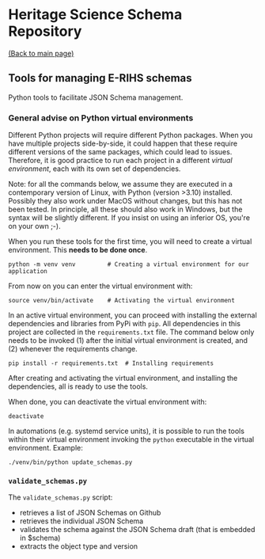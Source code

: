 # Heritage Science Schema Repository

[(Back to main page)](https://e-rihs.io/schema)


## Tools for managing E-RIHS schemas

Python tools to facilitate JSON Schema management.

### General advise on Python virtual environments

Different Python projects will require different Python packages. When you have multiple projects side-by-side, it could happen that these require different versions of the same packages, which could lead to issues. Therefore, it is good practice to run each project in a different *virtual environment*, each with its own set of dependencies.

Note: for all the commands below, we assume they are executed in a contemporary version of Linux, with Python (version >3.10) installed. Possibly they also work under MacOS without changes, but this has not been tested. In principle, all these should also work in Windows, but the syntax will be slightly different. If you insist on using an inferior OS, you're on your own ;-).

When you run these tools for the first time, you will need to create a virtual environment. This __needs to be done once__.

```shell
python -m venv venv         # Creating a virtual environment for our application
```

From now on you can enter the virtual environment with:

```shell
source venv/bin/activate    # Activating the virtual environment
```

In an active virtual environment, you can proceed with installing the external dependencies and libraries from PyPi with `pip`. All dependencies in this project are collected in the `requirements.txt` file. The command below only needs to be invoked (1) after the initial virtual environment is created, and (2) whenever the requirements change.

```shell
pip install -r requirements.txt  # Installing requirements
```

After creating and activating the virtual environment, and installing the dependencies, all is ready to use the tools.

When done, you can deactivate the virtual environment with:

```shell
deactivate
```

In automations (e.g. systemd service units), it is possible to run the tools within their virtual environment invoking the `python` executable in the virtual environment. Example:

```shell
./venv/bin/python update_schemas.py
```

### `validate_schemas.py`

The `validate_schemas.py` script:

- retrieves a list of JSON Schemas on Github
- retrieves the individual JSON Schema
- validates the schema against the JSON Schema draft (that is embedded in $schema)
- extracts the object type and version
